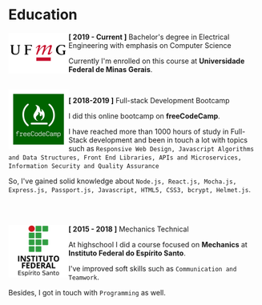# Education

<img src="assets/education/ufmg.png" align="left" width="120">

**[ 2019 - Current ]** Bachelor's degree in Electrical Engineering with emphasis on Computer Science

Currently I'm enrolled on this course at **Universidade Federal de Minas Gerais**.

<br>

<img src="assets/education/freecodecamp.jpeg" align="left" width="120">

**[ 2018-2019 ]** Full-stack Development Bootcamp

I did this online bootcamp on **freeCodeCamp**.

I have reached more than 1000 hours of study in Full-Stack development and been in touch a lot with topics such as ```Responsive Web Design, Javascript Algorithms and Data Structures, Front End Libraries, APIs and Microservices, Information Security and Quality Assurance```

So, I've gained solid knowledge about ```Node.js, React.js, Mocha.js, Express.js, Passport.js, Javascript, HTML5, CSS3, bcrypt, Helmet.js```.

<br><br>

<img src="assets/education/ifes.png" align="left" width="120">

**[ 2015 - 2018 ]** Mechanics Technical

At highschool I did a course focused on **Mechanics** at **Instituto Federal do Espírito Santo**.

I've improved soft skills such as ```Communication and Teamwork```.

Besides, I got in touch with ```Programming``` as well.